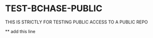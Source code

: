 # TEST-BCHASE-PUBLIC

THIS IS STRICTLY FOR TESTING PUBLIC ACCESS TO A PUBLIC REPO

** add this line

